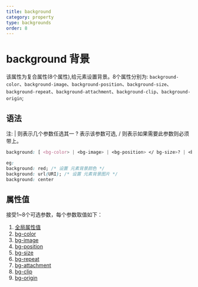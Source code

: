 ```yaml
---
title: background
category: property
type: backgrounds
order: 8
---
```


# background 背景

该属性为复合属性(8个属性),给元素设置背景。8个属性分别为: `background-color`、`background-image`、`background-position`、`background-size`、`background-repeat`、`background-attachment`、`background-clip`、`background-origin`;

## 语法

注: | 则表示几个参数任选其一 ? 表示该参数可选, / 则表示如果需要此参数则必须带上。

```css
background: [ <bg-color> | <bg-image> | <bg-position> </ bg-size>? | <bg-repeat> | <bg-attachment> | <bg-clip> | <bg-origin>]{1, 8}

eg:
background: red; /* 设置 元素背景颜色 */
background: url(URI); /* 设置 元素背景图片 */
background: center
```

## 属性值

接受1~8个可选参数，每个参数取值如下：

1. [全局属性值](/front-end/CSS/values#anchor-值类型)
1. [bg-color](/front-end/CSS/property/backgrounds/background-color)
1. [bg-image](/front-end/CSS/property/backgrounds/background-image)
1. [bg-position](/front-end/CSS/property/backgrounds/background-position)
1. [bg-size](/front-end/CSS/property/backgrounds/background-size)
1. [bg-repeat](/front-end/CSS/property/backgrounds/background-repeat)
1. [bg-attachment](/front-end/CSS/property/backgrounds/background-attachment)
1. [bg-clip](/front-end/CSS/property/backgrounds/background-clip)
1. [bg-origin](/front-end/CSS/property/backgrounds/background-origin)
